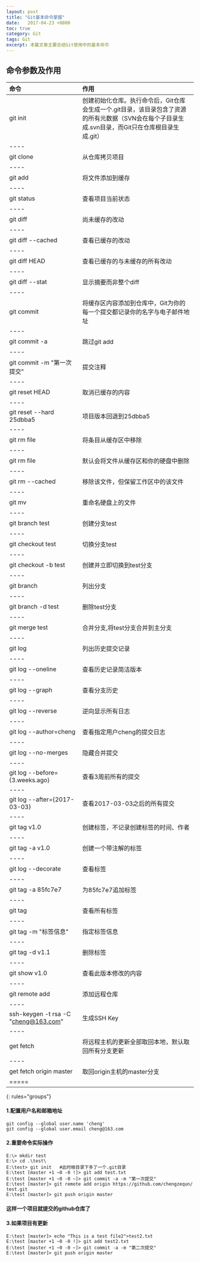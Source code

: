 ```yaml
---
layout: post
title: "Git基本命令掌握"
date:   2017-04-23 +0800
toc: true
category: Git
tags: Git
excerpt: 本篇文章主要总结Git使用中的基本命令
---
```


## 命令参数及作用

| 命令 | 作用 |
|:--------|:-------|
|git init |创建初始化仓库。执行命令后，Git仓库会生成一个.git目录，该目录包含了资源的所有元数据（SVN会在每个子目录生成.svn目录，而Git只在仓库根目录生成.git） |
|----
|git clone|从仓库拷贝项目|
|----
|git add|将文件添加到缓存|
|----
|git status |查看项目当前状态|
|----
|git diff|尚未缓存的改动|
|----
|git diff --cached|查看已缓存的改动|
|----
|git diff HEAD |查看已缓存的与未缓存的所有改动|
|----
|git diff --stat|显示摘要而非整个diff|
|----
|git commit|将缓存区内容添加到仓库中，Git为你的每一个提交都记录你的名字与电子邮件地址|
|----
|git commit -a|跳过git add|
|----
|git commit -m "第一次提交"|提交注释|
|----
|git reset HEAD|取消已缓存的内容|
|----
|git reset --hard 25dbba5|项目版本回退到25dbba5|
|----
|git rm file|将条目从缓存区中移除|
|----
|git rm file|默认会将文件从缓存区和你的硬盘中删除|
|----
|git rm --cached|移除该文件，但保留工作区中的该文件|
|----
|git mv|重命名硬盘上的文件|
|----
|git branch test|创建分支test|
|----
|git checkout test|切换分支test|
|----
|git checkout -b test|创建并立即切换到test分支|
|----
|git branch|列出分支|
|----
|git branch -d test|删除test分支|
|----
|git merge test|合并分支,将test分支合并到主分支|
|----
|git log|列出历史提交记录|
|----
|git log --oneline|查看历史记录简洁版本|
|----
|git log --graph|查看分支历史|
|----
|git log --reverse|逆向显示所有日志|
|----
|git log --author=cheng|查看指定用户cheng的提交日志|
|----
|git log --no-merges|隐藏合并提交|
|----
|git log --before={3.weeks.ago}|查看3周前所有的提交|
|----
|git log --after={2017-03-03}|查看2017-03-03之后的所有提交|
|----
|git tag  v1.0|创建标签，不记录创建标签的时间、作者|
|----
|git tag -a v1.0|创建一个带注解的标签|
|----
|git log --decorate|查看标签|
|----
|git tag -a 85fc7e7|为85fc7e7追加标签|
|----
|git tag |查看所有标签|
|----
|git tag -m "标签信息" |指定标签信息|
|----
|git tag -d v1.1|删除标签|
|----
|git show v1.0|查看此版本修改的内容|
|----
|git remote add|添加远程仓库|
|----
|ssh-keygen -t rsa -C "cheng@163.com"|生成SSH Key|
|----
|get fetch|将远程主机的更新全部取回本地，默认取回所有分支更新|
|----
|get fetch origin master|取回origin主机的master分支|
|=====
{: rules="groups"}



#### 1.配置用户名和邮箱地址
    git config --global user.name 'cheng'
    git config --global user.email cheng@163.com


#### 2.重要命令实际操作
    E:\> mkdir test
    E:\> cd .\test\
    E:\test> git init   #此时根目录下多了一个.git目录
    E:\test [master +1 ~0 -0 !]> git add test.txt
    E:\test [master +1 ~0 -0 ~]> git commit -a -m "第一次提交"
    E:\test [master]> git remote add origin https://github.com/chengzequn/
    test.git
    E:\test [master]> git push origin master


#### 这样一个项目就提交的github仓库了
#### 3.如果项目有更新
    E:\test [master]> echo "This is a test file2">test2.txt
    E:\test [master +1 ~0 -0 !]> git add test2.txt
    E:\test [master +1 ~0 -0 ~]> git commit -a -m "第二次提交"
    E:\test [master]> git push origin master
